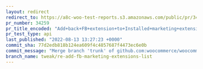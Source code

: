 ```yaml
---
layout: redirect
redirect_to: https://a8c-woo-test-reports.s3.amazonaws.com/public/pr/34259/api/index.html
pr_number: 34259
pr_title_encoded: "Add+back+FB+extension+to+Installed+marketing+extensions+list."
pr_test_type: api
last_published: "2022-08-13 13:27:23 +0000"
commit_sha: 77d2edb818b124ea609f4c4857687f4473ec6e0b
commit_message: "Merge branch 'trunk' of github.com:woocommerce/woocommerce into tweak…"
branch_name: tweak/re-add-fb-marketing-extensions-list
---
```

